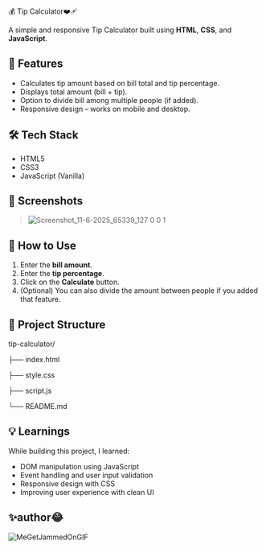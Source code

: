  💰 Tip Calculator❤️‍🩹

A simple and responsive Tip Calculator built using **HTML**, **CSS**, and **JavaScript**.

## 📌 Features

- Calculates tip amount based on bill total and tip percentage.
- Displays total amount (bill + tip).
- Option to divide bill among multiple people (if added).
- Responsive design – works on mobile and desktop.

## 🛠️ Tech Stack

- HTML5
- CSS3
- JavaScript (Vanilla)

## 📸 Screenshots


>![Screenshot_11-6-2025_65339_127 0 0 1](https://github.com/user-attachments/assets/a1f7ed6e-bfe7-4997-835f-216ca6baffb4)


## 🚀 How to Use

1. Enter the **bill amount**.
2. Enter the **tip percentage**.
3. Click on the **Calculate** button.
4. (Optional) You can also divide the amount between people if you added that feature.


## 📁 Project Structure

tip-calculator/

├── index.html

├── style.css

├── script.js

└── README.md


## 💡 Learnings

While building this project, I learned:
- DOM manipulation using JavaScript
- Event handling and user input validation
- Responsive design with CSS
- Improving user experience with clean UI



## ✨author😂



![MeGetJammedOnGIF](https://github.com/user-attachments/assets/ee00f63c-5444-4429-a8f3-bba4ec51ee18)



